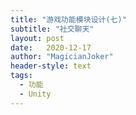 ```yaml
---
title: "游戏功能模块设计(七)"
subtitle: "社交聊天"
layout: post
date:   2020-12-17
author: "MagicianJoker"
header-style: text
tags:
  - 功能
  - Unity
---
```


